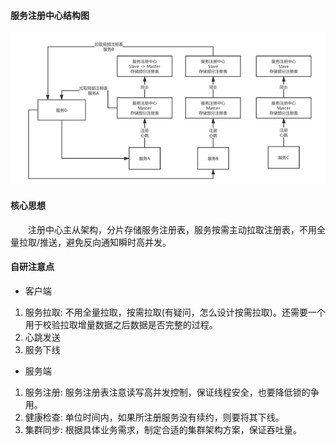 #### 服务注册中心结构图
![服务注册中心结构图](/images/SpringCloud/1266003507350077503.png)
    
#### 核心思想
<div style="text-indent:2em">注册中心主从架构，分片存储服务注册表，服务按需主动拉取注册表，不用全量拉取/推送，避免反向通知瞬时高并发。</div>
    
#### 自研注意点
* 客户端
1. 服务拉取: 不用全量拉取，按需拉取(有疑问，怎么设计按需拉取)。还需要一个用于校验拉取增量数据之后数据是否完整的过程。
2. 心跳发送
3. 服务下线
* 服务端
1. 服务注册: 服务注册表注意读写高并发控制，保证线程安全，也要降低锁的争用。
2. 健康检查: 单位时间内，如果所注册服务没有续约，则要将其下线。
3. 集群同步: 根据具体业务需求，制定合适的集群架构方案，保证吞吐量。
